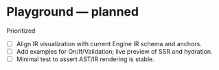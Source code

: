 # Playground — planned

Prioritized

- [ ] Align IR visualization with current Engine IR schema and anchors.
- [ ] Add examples for On/If/Validation; live preview of SSR and hydration.
- [ ] Minimal test to assert AST/IR rendering is stable.
